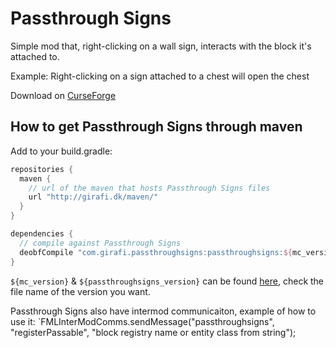# Passthrough Signs

Simple mod that, right-clicking on a wall sign, interacts with the block it's attached to.

Example: Right-clicking on a sign attached to a chest will open the chest

Download on [CurseForge](https://minecraft.curseforge.com/projects/passthrough-signs)

How to get Passthrough Signs through maven
---
Add to your build.gradle:
```gradle
repositories {
  maven {
    // url of the maven that hosts Passthrough Signs files
    url "http://girafi.dk/maven/"
  }
}

dependencies {
  // compile against Passthrough Signs
  deobfCompile "com.girafi.passthroughsigns:passthroughsigns:${mc_version}-${passthroughsigns_version}"
}
```

`${mc_version}` & `${passthroughsigns_version}` can be found [here](http://girafi.dk/maven/com/girafi/passthroughsigns/passthroughsigns/), check the file name of the version you want.

Passthrough Signs also have intermod communicaiton, example of how to use it: 
`FMLInterModComms.sendMessage("passthroughsigns", "registerPassable", "block registry name or entity class from string");